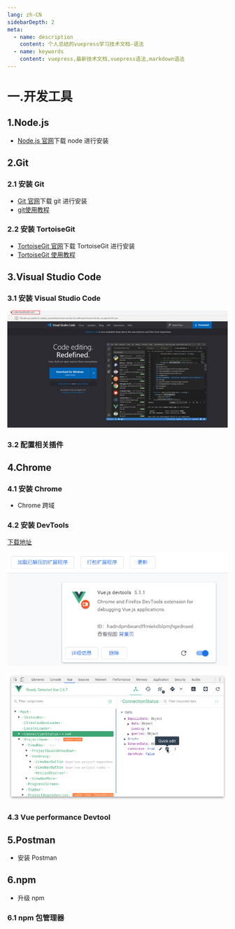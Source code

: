```yaml
---
lang: zh-CN
sidebarDepth: 2
meta:
  - name: description
    content: 个人总结的vuepress学习技术文档-语法
  - name: keywords
    content: vuepress,最新技术文档,vuepress语法,markdown语法
---
```


# 一.开发工具

## 1.Node.js

- [Node.js 官网](http://nodejs.cn)下载 node 进行安装

## 2.Git

### 2.1 安装 Git

- [Git 官网](https://git-scm.com)下载 git 进行安装
- [git使用教程]()

### 2.2 安装 TortoiseGit

- [TortoiseGit 官网](https://tortoisegit.org/download/)下载 TortoiseGit 进行安装
- [TortoiseGit 使用教程]()
## 3.Visual Studio Code

### 3.1 安装 Visual Studio Code

![](./9.3.png)

### 3.2 配置相关插件

## 4.Chrome

### 4.1 安装 Chrome

- Chrome 跨域

### 4.2 安装 DevTools

[下载地址](https://github.com/vuejs/devtools)

![](./9.1.png)

![](./9.2.png)

### 4.3 Vue performance Devtool

## 5.Postman

- 安装 Postman

## 6.npm

- 升级 npm

### 6.1 npm 包管理器
